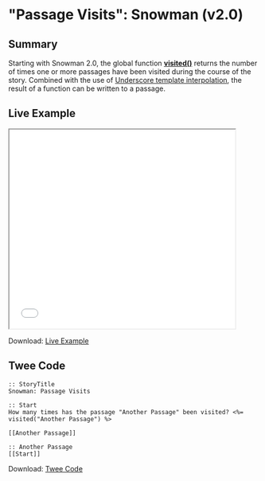 # "Passage Visits": Snowman (v2.0)

## Summary

Starting with Snowman 2.0, the global function **[visited()](https://videlais.github.io/snowman/2/utility/visited.html)** returns the number of times one or more passages have been visited during the course of the story. Combined with the use of [Underscore template interpolation](https://videlais.github.io/snowman/2/learning/template.html), the result of a function can be written to a passage.

## Live Example

<section>
<iframe src="snowman_passagevisits_example.html" height=400 width=90%></iframe>

Download: <a href="snowman_passagevisits_example.html" target="_blank">Live Example</a>
</section>

## Twee Code

```twee
:: StoryTitle
Snowman: Passage Visits

:: Start
How many times has the passage "Another Passage" been visited? <%= visited("Another Passage") %>

[[Another Passage]]

:: Another Passage
[[Start]]

```

Download: <a href="snowman_passagevisits_twee.txt" target="_blank">Twee Code</a>
